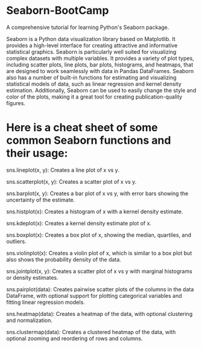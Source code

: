 # Seaborn-BootCamp
A comprehensive tutorial for learning Python's Seaborn package. 

Seaborn is a Python data visualization library based on Matplotlib. It provides a high-level interface for creating attractive and informative statistical graphics. Seaborn is particularly well suited for visualizing complex datasets with multiple variables. It provides a variety of plot types, including scatter plots, line plots, bar plots, histograms, and heatmaps, that are designed to work seamlessly with data in Pandas DataFrames. Seaborn also has a number of built-in functions for estimating and visualizing statistical models of data, such as linear regression and kernel density estimation. Additionally, Seaborn can be used to easily change the style and color of the plots, making it a great tool for creating publication-quality figures.

# Here is a cheat sheet of some common Seaborn functions and their usage:

sns.lineplot(x, y): Creates a line plot of x vs y.

sns.scatterplot(x, y): Creates a scatter plot of x vs y.

sns.barplot(x, y): Creates a bar plot of x vs y, with error bars showing the uncertainty of the estimate.

sns.histplot(x): Creates a histogram of x with a kernel density estimate.

sns.kdeplot(x): Creates a kernel density estimate plot of x.

sns.boxplot(x): Creates a box plot of x, showing the median, quartiles, and outliers.

sns.violinplot(x): Creates a violin plot of x, which is similar to a box plot but also shows the probability density of the data.

sns.jointplot(x, y): Creates a scatter plot of x vs y with marginal histograms or density estimates.

sns.pairplot(data): Creates pairwise scatter plots of the columns in the data DataFrame, with optional support for plotting categorical variables and fitting linear regression models.

sns.heatmap(data): Creates a heatmap of the data, with optional clustering and normalization.

sns.clustermap(data): Creates a clustered heatmap of the data, with optional zooming and reordering of rows and columns.
